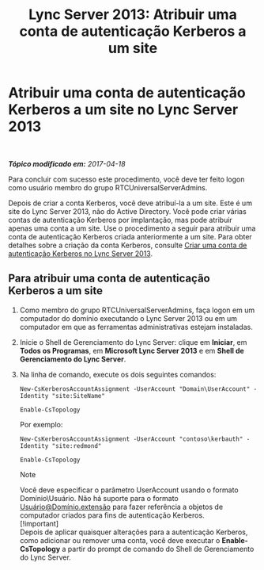 ﻿---
title: 'Lync Server 2013: Atribuir uma conta de autenticação Kerberos a um site'
TOCTitle: Atribuir uma conta de autenticação Kerberos a um site
ms:assetid: 3d9c587c-c8b8-4f81-8ed9-1458a31fc292
ms:mtpsurl: https://technet.microsoft.com/pt-br/library/Gg425901(v=OCS.15)
ms:contentKeyID: 49306468
ms.date: 04/19/2017
mtps_version: v=OCS.15
ms.translationtype: HT
---

# Atribuir uma conta de autenticação Kerberos a um site no Lync Server 2013

 

_**Tópico modificado em:** 2017-04-18_

Para concluir com sucesso este procedimento, você deve ter feito logon como usuário membro do grupo RTCUniversalServerAdmins.

Depois de criar a conta Kerberos, você deve atribuí-la a um site. Este é um site do Lync Server 2013, não do Active Directory. Você pode criar várias contas de autenticação Kerberos por implantação, mas pode atribuir apenas uma conta a um site. Use o procedimento a seguir para atribuir uma conta de autenticação Kerberos criada anteriormente a um site. Para obter detalhes sobre a criação da conta Kerberos, consulte [Criar uma conta de autenticação Kerberos no Lync Server 2013](lync-server-2013-create-a-kerberos-authentication-account.md).

## Para atribuir uma conta de autenticação Kerberos a um site

1.  Como membro do grupo RTCUniversalServerAdmins, faça logon em um computador do domínio executando o Lync Server 2013 ou em um computador em que as ferramentas administrativas estejam instaladas.

2.  Inicie o Shell de Gerenciamento do Lync Server: clique em **Iniciar**, em **Todos os Programas**, em **Microsoft Lync Server 2013** e em **Shell de Gerenciamento do Lync Server**.

3.  Na linha de comando, execute os dois seguintes comandos:
    
        New-CsKerberosAccountAssignment -UserAccount "Domain\UserAccount" -Identity "site:SiteName"
    
        Enable-CsTopology
    
    Por exemplo:
    
        New-CsKerberosAccountAssignment -UserAccount "contoso\kerbauth" -Identity "site:redmond"
    
        Enable-CsTopology
    
    > [!note]  
    > Você deve especificar o parâmetro UserAccount usando o formato Domínio\Usuário. Não há suporte para o formato Usuário@Domínio.extensão para fazer referência a objetos de computador criados para fins de autenticação Kerberos.    
    > [!important]  
    > Depois de aplicar quaisquer alterações para a autenticação Kerberos, como adicionar ou remover uma conta, você deve executar o <strong>Enable-CsTopology</strong> a partir do prompt de comando do Shell de Gerenciamento do Lync Server.
